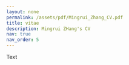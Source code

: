 ```yaml
---
layout: none
permalink: /assets/pdf/Mingrui_Zhang_CV.pdf
title: vitae
description: Mingrui ZHang's CV
nav: true
nav_order: 5
---
```


Text

